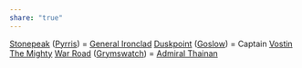 ```yaml
---
share: "true"
---
```


[Stonepeak](../../Maps%20&%20Geography/Cities%20&%20Towns/Pyrris/Locations/Stonepeak.md) ([Pyrris](../../Maps%20&%20Geography/Cities%20&%20Towns/Pyrris/Pyrris.md)) = [General Ironclad](../../Maps%20&%20Geography/Cities%20&%20Towns/Pyrris/NPCs/The%20Queen's%20Council/General%20Ironclad.md)
[Duskpoint](../../Maps%20&%20Geography/Cities%20&%20Towns/Goslow/Locations/Duskpoint.md) ([Goslow](../../Maps%20&%20Geography/Cities%20&%20Towns/Goslow/Goslow.md)) = Captain [Vostin The Mighty](../../Maps%20&%20Geography/Cities%20&%20Towns/Goslow/NPCs/Vostin%20The%20Mighty.md)
[War Road](../../Maps%20&%20Geography/Cities%20&%20Towns/Grymswatch/Locations/War%20Road.md) ([Grymswatch](../../Maps%20&%20Geography/Cities%20&%20Towns/Grymswatch/Grymswatch.md)) = [Admiral Thainan](../../Maps%20&%20Geography/Cities%20&%20Towns/Grymswatch/NPCs/Admiral%20Thainan.md)